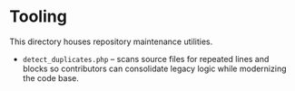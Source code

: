# Tooling

This directory houses repository maintenance utilities.

* `detect_duplicates.php` – scans source files for repeated lines and blocks so contributors can
  consolidate legacy logic while modernizing the code base.
